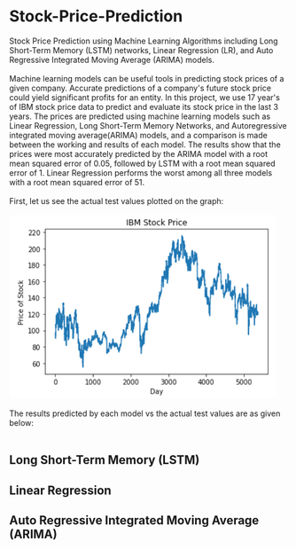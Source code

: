 # Stock-Price-Prediction
Stock Price Prediction using Machine Learning Algorithms including Long Short-Term Memory (LSTM) networks, Linear Regression (LR), and Auto Regressive Integrated Moving Average (ARIMA) models. <br />
<br />
Machine learning models can be useful tools in predicting stock prices of a given company. Accurate predictions of a company's future stock price could yield significant profits for an entity. In this project, we use 17 year's of IBM stock price data to predict and evaluate its stock price in the last 3 years. The prices are predicted using machine learning models such as Linear Regression, Long Short-Term Memory Networks, and Autoregressive integrated moving average(ARIMA) models, and a comparison is made between the working and results of each model. The results show that the prices were most accurately predicted by the ARIMA model with a root mean squared error of 0.05, followed by LSTM with a root mean squared error of 1. Linear Regression performs the worst among all three models with a root mean squared error of 51. <br />
<br />
First, let us see the actual test values plotted on the graph: <br /> <br />
<img src="Model Results/Actual test values.png"> <br /> <br />
The results predicted by each model vs the actual test values are as given below: <br />
<br />
## Long Short-Term Memory (LSTM) <br />
## Linear Regression <br />
## Auto Regressive Integrated Moving Average (ARIMA)

